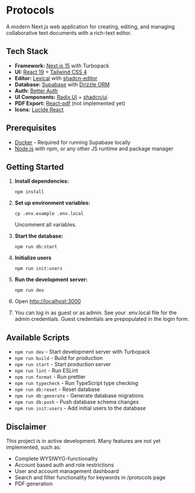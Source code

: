 # Protocols

A modern Next.js web application for creating, editing, and managing collaborative text documents with a rich-text editor.

## Tech Stack

- **Framework:** [Next.js 15](https://nextjs.org/) with Turbopack
- **UI:** [React 19](https://react.dev/) + [Tailwind CSS 4](https://tailwindcss.com/)
- **Editor:** [Lexical](https://lexical.dev/) with [shadcn-editor](https://github.com/htmujahid/shadcn-editor)
- **Database:** [Supabase](https://supabase.com/) with [Drizzle ORM](https://orm.drizzle.team/)
- **Auth:** [Better Auth](https://www.better-auth.com/)
- **UI Components:** [Radix UI](https://www.radix-ui.com/) + [shadcn/ui](https://ui.shadcn.com/)
- **PDF Export:** [React-pdf](https://react-pdf.org/) (not implemented yet)
- **Icons:** [Lucide React](https://lucide.dev/)

## Prerequisites

- [Docker](https://www.docker.com/) - Required for running Supabase locally
- [Node.js](https://nodejs.org/) with npm, or any other JS runtime and package manager

## Getting Started

1. **Install dependencies:**

   ```
   npm install
   ```

2. **Set up environment variables:**

   ```
   cp .env.example .env.local
   ```

   Uncomment all variables.

3. **Start the database:**

   ```
   npm run db:start
   ```

4. **Initialize users**

   ```
   npm run init:users
   ```

5. **Run the development server:**

   ```
   npm run dev
   ```

6. Open [http://localhost:3000](http://localhost:3000)

7. You can log in as guest or as admin. See your .env.local file for the admin credentials. Guest credentials are prepopulated in the login form.

## Available Scripts

- `npm run dev` - Start development server with Turbopack
- `npm run build` - Build for production
- `npm run start` - Start production server
- `npm run lint` - Run ESLint
- `npm run format` - Run prettier
- `npm run typecheck` - Run TypeScript type checking
- `npm run db:reset` - Reset database
- `npm run db:generate` - Generate database migrations
- `npm run db:push` - Push database schema changes
- `npm run init:users` - Add initial users to the database

## Disclaimer

This project is in active development. Many features are not yet implemented, such as:

- Complete WYSIWYG-functionality
- Account based auth and role restrictions
- User and account management dashboard
- Search and filter functionality for keywords in /protocols page
- PDF generation
